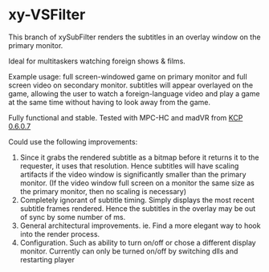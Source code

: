 # xy-VSFilter

This branch of xySubFilter renders the subtitles in an overlay window on the primary monitor. 

Ideal for multitaskers watching foreign shows & films.

Example usage: full screen-windowed game on primary monitor and full screen video on secondary monitor.
subtitles will appear overlayed on the game, 
allowing the user to watch a foreign-language video and play a game at the same time without having to look away from the game. 

Fully functional and stable. 
Tested with MPC-HC and madVR from [KCP 0.6.0.7](http://haruhichan.com/forum/showthread.php?7545-KCP-Kawaii-Codec-Pack)

Could use the following improvements:

1. Since it grabs the rendered subtitle as a bitmap before it returns it to the requester, it uses that resolution. 
Hence subtitles will have scaling artifacts if the video window is significantly smaller than the primary monitor.
(If the video window full screen on a monitor the same size as the primary monitor, then no scaling is necessary)
2. Completely ignorant of subtitle timing. Simply displays the most recent subtitle frames rendered. 
Hence the subtitles in the overlay may be out of sync by some number of ms.
3. General architectural improvements. 
ie. Find a more elegant way to hook into the render process.
4. Configuration. Such as ability to turn on/off or chose a different display monitor. 
Currently can only be turned on/off by switching dlls and restarting player
